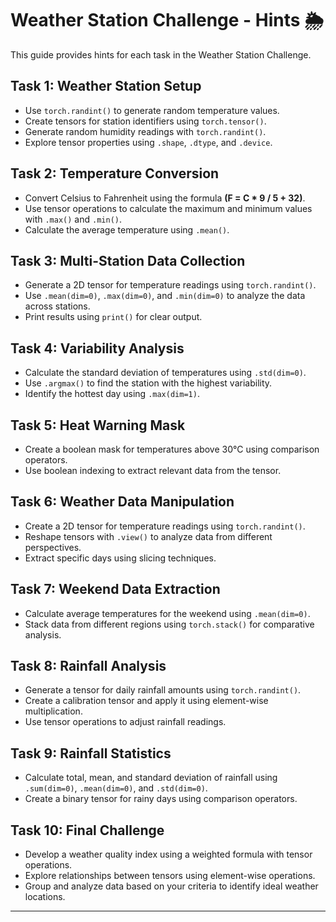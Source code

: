 # Weather Station Challenge - Hints 🌦️

This guide provides hints for each task in the Weather Station Challenge.

## Task 1: Weather Station Setup
- Use `torch.randint()` to generate random temperature values.
- Create tensors for station identifiers using `torch.tensor()`.
- Generate random humidity readings with `torch.randint()`.
- Explore tensor properties using `.shape`, `.dtype`, and `.device`.

## Task 2: Temperature Conversion
- Convert Celsius to Fahrenheit using the formula **(F = C * 9 / 5 + 32)**.
- Use tensor operations to calculate the maximum and minimum values with `.max()` and `.min()`.
- Calculate the average temperature using `.mean()`.

## Task 3: Multi-Station Data Collection
- Generate a 2D tensor for temperature readings using `torch.randint()`.
- Use `.mean(dim=0)`, `.max(dim=0)`, and `.min(dim=0)` to analyze the data across stations.
- Print results using `print()` for clear output.

## Task 4: Variability Analysis
- Calculate the standard deviation of temperatures using `.std(dim=0)`.
- Use `.argmax()` to find the station with the highest variability.
- Identify the hottest day using `.max(dim=1)`.

## Task 5: Heat Warning Mask
- Create a boolean mask for temperatures above 30°C using comparison operators.
- Use boolean indexing to extract relevant data from the tensor.

## Task 6: Weather Data Manipulation
- Create a 2D tensor for temperature readings using `torch.randint()`.
- Reshape tensors with `.view()` to analyze data from different perspectives.
- Extract specific days using slicing techniques.

## Task 7: Weekend Data Extraction
- Calculate average temperatures for the weekend using `.mean(dim=0)`.
- Stack data from different regions using `torch.stack()` for comparative analysis.

## Task 8: Rainfall Analysis
- Generate a tensor for daily rainfall amounts using `torch.randint()`.
- Create a calibration tensor and apply it using element-wise multiplication.
- Use tensor operations to adjust rainfall readings.

## Task 9: Rainfall Statistics
- Calculate total, mean, and standard deviation of rainfall using `.sum(dim=0)`, `.mean(dim=0)`, and `.std(dim=0)`.
- Create a binary tensor for rainy days using comparison operators.

## Task 10: Final Challenge
- Develop a weather quality index using a weighted formula with tensor operations.
- Explore relationships between tensors using element-wise operations.
- Group and analyze data based on your criteria to identify ideal weather locations.

---
